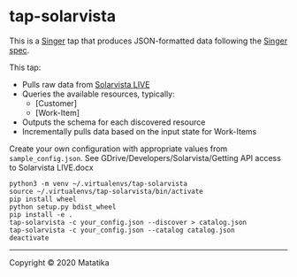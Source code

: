 # tap-solarvista

This is a [Singer](https://singer.io) tap that produces JSON-formatted data following the [Singer spec](https://github.com/singer-io/getting-started/blob/master/SPEC.md).

This tap:

- Pulls raw data from [Solarvista LIVE](https://api.solarvista.com)
- Queries the available resources, typically:
  	- [Customer]
  	- [Work-Item]
- Outputs the schema for each discovered resource
- Incrementally pulls data based on the input state for Work-Items


Create your own configuration with appropriate values from ```sample_config.json```.  See GDrive/Developers/Solarvista/Getting API access to Solarvista LIVE.docx

```
python3 -m venv ~/.virtualenvs/tap-solarvista
source ~/.virtualenvs/tap-solarvista/bin/activate
pip install wheel
python setup.py bdist_wheel
pip install -e .
tap-solarvista -c your_config.json --discover > catalog.json
tap-solarvista -c your_config.json --catalog catalog.json
deactivate
```

---

Copyright &copy; 2020 Matatika
